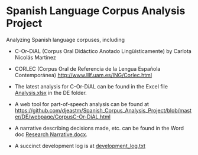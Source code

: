 ﻿# Spanish Language Corpus Analysis Project

Analyzing Spanish language corpuses, including
- C-Or-DiAL (Corpus Oral Didáctico Anotado Lingüísticamente) by Carlota Nicolás Martínez
- CORLEC (Corpus Oral de Referencia de la Lengua Española Contemporánea) http://www.lllf.uam.es/ING/Corlec.html

- The latest analysis for C-Or-DiAL can be found in the Excel file [Analysis.xlsx](DE/C-Or-DiAL/Analysis.xlsx) in the DE folder. 
- A web tool for part-of-speech analysis can be found at https://github.com/djeastm/Spanish_Corpus_Analysis_Project/blob/master/DE/webpage/CorpusC-Or-DiAL.html
- A narrative describing decisions made, etc. can be found in the Word doc [Research Narrative.docx](DE/Research%20Narrative.docx).  
- A succinct development log is at [development_log.txt](DE/development_log.txt)  
